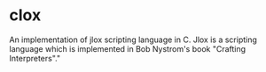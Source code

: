 # clox
An implementation of jlox scripting language in C. Jlox is a scripting language which is implemented in Bob Nystrom's book "Crafting Interpreters"."
